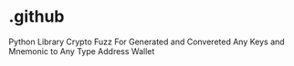 # .github
Python Library Crypto Fuzz For Generated and Convereted Any Keys and Mnemonic to Any Type Address Wallet
